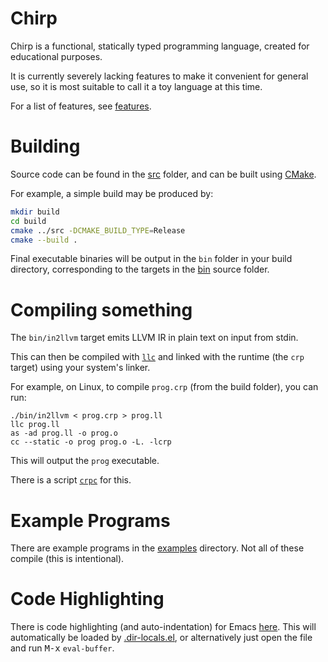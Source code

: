 # Chirp

Chirp is a functional, statically typed programming language, created for educational purposes.

It is currently severely lacking features to make it convenient for general use,
so it is most suitable to call it a toy language at this time.

For a list of features, see [features](features.md).

# Building

Source code can be found in the [src](./src) folder,
and can be built using [CMake](https://cmake.org/).

For example, a simple build may be produced by:
```bash
mkdir build
cd build
cmake ../src -DCMAKE_BUILD_TYPE=Release
cmake --build .
```

Final executable binaries will be output in the `bin` folder in your build directory,
corresponding to the targets in the [bin](./src/bin) source folder.

# Compiling something

The `bin/in2llvm` target emits LLVM IR in plain text on input from stdin.

This can then be compiled with [`llc`](https://llvm.org/docs/CommandGuide/llc.html)
and linked with the runtime (the `crp` target) using your system's linker.

For example, on Linux, to compile `prog.crp` (from the build folder),
you can run:

```shell
./bin/in2llvm < prog.crp > prog.ll
llc prog.ll
as -ad prog.ll -o prog.o
cc --static -o prog prog.o -L. -lcrp
```

This will output the `prog` executable.

There is a script [`crpc`](./scripts/crpc) for this.

# Example Programs

There are example programs in the [examples](./examples) directory.
Not all of these compile (this is intentional).

# Code Highlighting

There is code highlighting (and auto-indentation) for Emacs [here](./emacs/chirp-mode.el).
This will automatically be loaded by [.dir-locals.el](.dir-locals.el),
or alternatively just open the file and run <kbd>M-x</kbd> `eval-buffer`.
